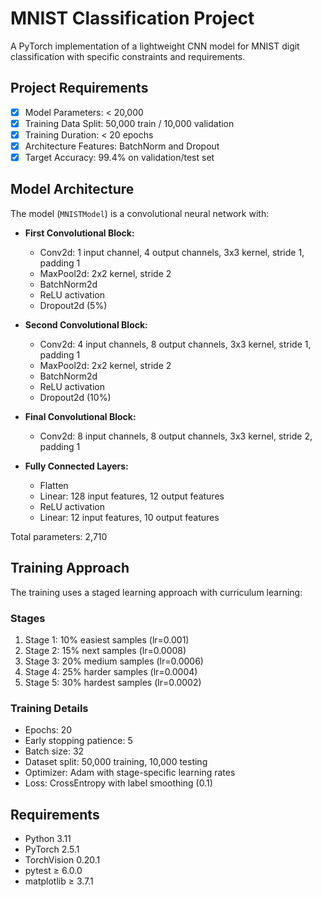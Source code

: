 # MNIST Classification Project

A PyTorch implementation of a lightweight CNN model for MNIST digit classification with specific constraints and requirements.

## Project Requirements

- [x] Model Parameters: < 20,000
- [x] Training Data Split: 50,000 train / 10,000 validation
- [x] Training Duration: < 20 epochs
- [x] Architecture Features: BatchNorm and Dropout
- [x] Target Accuracy: 99.4% on validation/test set

## Model Architecture

The model (`MNISTModel`) is a convolutional neural network with:

- **First Convolutional Block:**
  - Conv2d: 1 input channel, 4 output channels, 3x3 kernel, stride 1, padding 1
  - MaxPool2d: 2x2 kernel, stride 2
  - BatchNorm2d
  - ReLU activation
  - Dropout2d (5%)

- **Second Convolutional Block:**
  - Conv2d: 4 input channels, 8 output channels, 3x3 kernel, stride 1, padding 1
  - MaxPool2d: 2x2 kernel, stride 2
  - BatchNorm2d
  - ReLU activation
  - Dropout2d (10%)

- **Final Convolutional Block:**
  - Conv2d: 8 input channels, 8 output channels, 3x3 kernel, stride 2, padding 1

- **Fully Connected Layers:**
  - Flatten
  - Linear: 128 input features, 12 output features
  - ReLU activation
  - Linear: 12 input features, 10 output features

Total parameters: 2,710

## Training Approach

The training uses a staged learning approach with curriculum learning:

### Stages
1. Stage 1: 10% easiest samples (lr=0.001)
2. Stage 2: 15% next samples (lr=0.0008)
3. Stage 3: 20% medium samples (lr=0.0006)
4. Stage 4: 25% harder samples (lr=0.0004)
5. Stage 5: 30% hardest samples (lr=0.0002)

### Training Details
- Epochs: 20
- Early stopping patience: 5
- Batch size: 32
- Dataset split: 50,000 training, 10,000 testing
- Optimizer: Adam with stage-specific learning rates
- Loss: CrossEntropy with label smoothing (0.1)

## Requirements

- Python 3.11
- PyTorch 2.5.1
- TorchVision 0.20.1
- pytest ≥ 6.0.0
- matplotlib ≥ 3.7.1